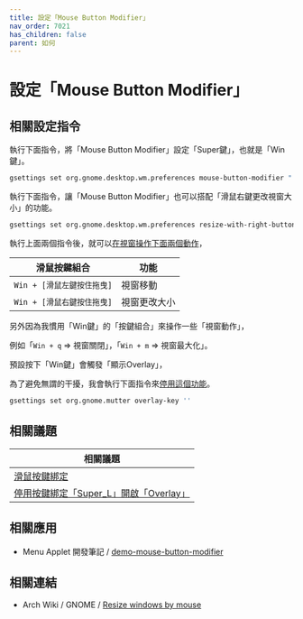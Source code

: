 ```yaml
---
title: 設定「Mouse Button Modifier」
nav_order: 7021
has_children: false
parent: 如何
---
```



# 設定「Mouse Button Modifier」


## 相關設定指令

執行下面指令，將「Mouse Button Modifier」設定「Super鍵」，也就是「Win鍵」。

``` sh
gsettings set org.gnome.desktop.wm.preferences mouse-button-modifier "'<Super>'"
```

執行下面指令，讓「Mouse Button Modifier」也可以搭配「滑鼠右鍵更改視窗大小」的功能。

``` sh
gsettings set org.gnome.desktop.wm.preferences resize-with-right-button true
```

執行上面兩個指令後，就可以[在視窗操作下面兩個動作](https://samwhelp.github.io/note-about-fedora-gnome-shell/read/config/mousebind.html#視窗內容區塊)，

| 滑鼠按鍵組合                |  功能                   |
| --------------------------- | ----------------------- |
| `Win + [滑鼠左鍵按住拖曳]`  | 視窗移動                |
| `Win + [滑鼠右鍵按住拖曳]`  | 視窗更改大小            |




另外因為我慣用「Win鍵」的「按鍵組合」來操作一些「視窗動作」，

例如「`Win + q` => 視窗關閉」，「`Win + m` => 視窗最大化」。

預設按下「Win鍵」會觸發「顯示Overlay」，

為了避免無謂的干擾，我會執行下面指令來[停用這個功能](https://samwhelp.github.io/note-about-fedora-gnome-shell/read/howto/disable-keybind-open-overlay.html)。


``` sh
gsettings set org.gnome.mutter overlay-key ''
```


## 相關議題

| 相關議題 |
| ------- |
| [滑鼠按鍵綁定](https://samwhelp.github.io/note-about-fedora-gnome-shell/read/config/mousebind.html#視窗內容區塊) |
| [停用按鍵綁定「Super_L」開啟「Overlay」](https://samwhelp.github.io/note-about-fedora-gnome-shell/read/howto/disable-keybind-open-overlay.html) |


## 相關應用

* Menu Applet 開發筆記 / [demo-mouse-button-modifier](https://samwhelp.github.io/note-about-menu-applet/read/demo/demo-mouse-button-modifier.html#gnome-shell)


## 相關連結

* Arch Wiki / GNOME / [Resize windows by mouse](https://wiki.archlinux.org/title/GNOME#Resize_windows_by_mouse)
